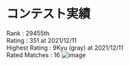# コンテスト実績
Rank : 29455th \
Rating : 351 at 2021/12/11\
Highest Rating : 9Kyu (gray) at 2021/12/11 \
Rated Matches : 16
![image](https://user-images.githubusercontent.com/33048775/145679609-28bc3095-bf50-441e-b382-699a4c38ca4d.png)
